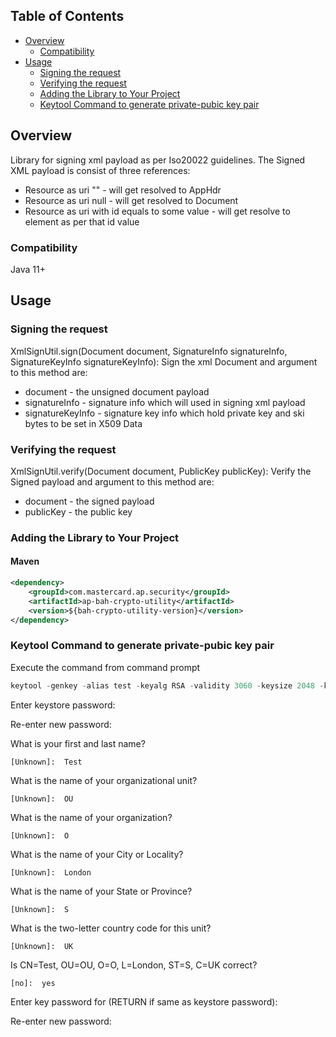 
## Table of Contents
- [Overview](#overview)
  * [Compatibility](#compatibility)
- [Usage](#usage)
  * [Signing the request](#signrequest)
  * [Verifying the request](#verifyrequest)
  * [Adding the Library to Your Project](#adding-the-library-to-your-project)
  * [Keytool Command to generate private-pubic key pair](#keytool-command-to-generate-public-private-key-pair)

## Overview <a name="overview"></a>
Library for signing xml payload as per Iso20022 guidelines.
The Signed XML payload is consist of three references:
* Resource as uri "" - will get resolved to AppHdr
* Resource as uri null - will get resolved to Document
* Resource as uri with id equals to some value - will get resolve to element as per that id value

### Compatibility <a name="compatibility"></a>
Java 11+

## Usage <a name="usage"></a>

### Signing the request <a name="signrequest"></a>
XmlSignUtil.sign(Document document, SignatureInfo signatureInfo, SignatureKeyInfo signatureKeyInfo):
Sign the xml Document and argument to this method are:
  * document - the unsigned document payload 
  * signatureInfo - signature info which will used in signing xml payload
  * signatureKeyInfo - signature key info which hold private key and ski bytes to be set in X509 Data

### Verifying the request <a name="verifyrequest"></a>
XmlSignUtil.verify(Document document, PublicKey publicKey):
Verify the Signed payload and  argument to this method are:
  *  document - the signed payload
  *  publicKey - the public key

### Adding the Library to Your Project <a name="adding-the-library-to-your-project"></a>

#### Maven
```xml
<dependency>
    <groupId>com.mastercard.ap.security</groupId>
    <artifactId>ap-bah-crypto-utility</artifactId>
    <version>${bah-crypto-utility-version}</version>
</dependency>
```

### Keytool Command to generate private-pubic key pair <a name="keytool-command-to-generate-public-private-key-pair"></a>

Execute the command from command prompt 
```java
keytool -genkey -alias test -keyalg RSA -validity 3060 -keysize 2048 -keystore keystore.jks -storetype JKS
```

Enter keystore password:

  Re-enter new password:
  
  What is your first and last name?
  
    [Unknown]:  Test
	
  What is the name of your organizational unit?
  
    [Unknown]:  OU
	
  What is the name of your organization?
  
    [Unknown]:  O
	
  What is the name of your City or Locality?
  
    [Unknown]:  London
	
  What is the name of your State or Province?
  
    [Unknown]:  S
	
  What is the two-letter country code for this unit?
  
    [Unknown]:  UK
	
  Is CN=Test, OU=OU, O=O, L=London, ST=S, C=UK correct?
  
    [no]:  yes

  Enter key password for <test> 
          (RETURN if same as keystore password):
		  
  Re-enter new password:
